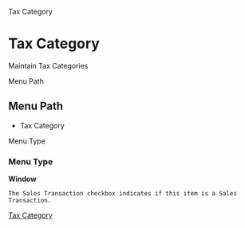 
Tax Category
# Tax Category


Maintain Tax Categories

Menu Path
## Menu Path



- Tax Category

Menu Type
### Menu Type

**Window**

```
The Sales Transaction checkbox indicates if this item is a Sales Transaction.
```

[Tax Category](../../functional-guide/window/window-tax-category.md)